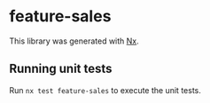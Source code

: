 # feature-sales

This library was generated with [Nx](https://nx.dev).

## Running unit tests

Run `nx test feature-sales` to execute the unit tests.

